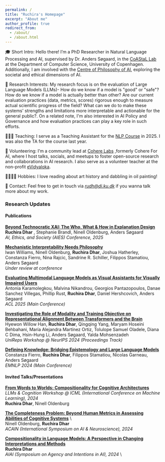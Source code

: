 ```yaml
---
permalink: /
title: "Ruchira's Homepage"
excerpt: "About me"
author_profile: true
redirect_from: 
  - /about/
  - /about.html
---
```



🎓 Short Intro: Hello there! I’m a PhD Researcher in Natural Language Processing and AI, supervised by Dr. Anders Søgaard, in the [CoAStaL Lab](https://coastalcph.github.io) at the Department of Computer Science, University of Copenhagen. Additionally, I am involved with the [Centre of Philosophy of AI](https://cpai.ku.dk/), exploring the societal and ethical dimensions of AI.

🧠 Research Interests: My research focus is on the evaluation of Large Language Models (LLMs)- How do we know if a model is "good" or "safe"? How do we know if a model is actually better than other? Are our current evaluation practices (data, metrics, scores) rigorous enough to measure actual scientific progress of the field? What can we do to make these systems' strengths and limitations more interpretable and actionable for the general public?. On a related note, I'm also interested in AI Policy and Governance and how evaluation practices can play a key role in such efforts.

👩🏽‍🏫 Teaching: I serve as a Teaching Assistant for the [NLP Course](https://kurser.ku.dk/course/ndak18000u/2025-2026) in 2025. I was also the TA for the course last year.

👥 Volunteering: I’m a community lead at [Cohere Labs](https://cohere.com/research) ,formerly Cohere For AI, where I host talks, socials, and meetups to foster open-source research and collaborations in AI research. I also serve as a volunteer teacher at the non-profit [eVidyaloka](https://www.evidyaloka.org/).

🚶🏽‍♀️‍➡️ Hobbies: I love reading about art history and dabbling in oil painting!

📢 Contact: Feel free to get in touch via *rudh@di.ku.dk* if you wanna talk more about my work.


### Research Updates

#### Publications

**[Beyond Technocratic XAI: The Who, What & How in Explanation Design](https://arxiv.org/abs/2508.09231)** \
**Ruchira Dhar** , Stephanie Brandl, Ninell Oldenburg, Anders Søgaard \
*AI, Ethics, and Society (AIES) Conference, 2025*

**[Mechanistic Interpretability Needs Philosophy](https://arxiv.org/abs/2506.18852)** \
Iwan Williams, Ninell Oldenburg, **Ruchira Dhar**, Joshua Hatherley, Constanza Fierro, Nina Rajcic, Sandrine R. Schiller, Filippos Stamatiou, Anders Søgaard \
*Under review at conference*

**[Evaluating Multimodal Language Models as Visual Assistants for Visually Impaired Users](https://aclanthology.org/2025.acl-long.1260/)** \
Antonia Karamolegkou, Malvina Nikandrou, Georgios Pantazopoulos, Danae Sanchez Villegas, Phillip Rust, **Ruchira Dhar**, Daniel Hershcovich, Anders Søgaard \
*ACL 2025 (Main Conference)*  

**[Investigating the Role of Modality and Training Objective on Representational Alignment Between Transformers and the Brain](https://openreview.net/forum?id=t4CnKu6yXn#discussion)** \
Hyewon Willow Han, **Ruchira Dhar**, Qingqing Yang, Maryam Hoseini Behbahani, María Alejandra Martínez Ortiz, Tolulope Samuel Oladele, Diana C Dima, Hsin-Hung Li, Anders Søgaard, Yalda Mohsenzadeh \
*UniReps Workshop @ NeurIPS 2024 (Proceedings Track)*

**[Defining Knowledge: Bridging Epistemology and Large Language Models](https://aclanthology.org/2024.emnlp-main.900/)** \
Constanza Fierro, **Ruchira Dhar**, Filippos Stamatiou, Nicolas Garneau, Anders Søgaard \
*EMNLP 2024 (Main Conference)*

#### Invited Talks/Presentations

**[From Words to Worlds: Compositionality for Cognitive Architectures](https://openreview.net/forum?id=2eA9b52PAW)** \
*LLMs & Cognition Workshop @ ICML (International Conference on Machine Learning), 2024* \
**Ruchira Dhar**, Ninell Oldenburg

**[The Completeness Problem: Beyond Human Metrics in Assessing Abilities of Cognitive Systems](https://acain2024.icas.events/symposium/)** \    
Ninell Oldenburg, **Ruchira Dhar** \
*ACAIN (International Symposium on AI & Neuroscience), 2024* 

**[Compositionality in Language Models: A Perspective in Changing Interpretations and Methods](https://ail-workshop.github.io/aiai-conference/program.html)** \
**Ruchira Dhar** \
*AIAI (Symposium on Agency and Intentions in AI), 2024* \  


